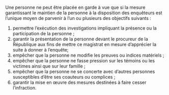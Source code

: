 Une personne ne peut être placée en garde à vue que si la mesure garantissant le maintien de la personne à la disposition des enquêteurs est l’unique moyen de parvenir à l’un ou plusieurs des objectifs suivants :
1. permettre l’exécution des investigations impliquant la présence ou la participation de la personne ;
2. garantir la présentation de la personne devant le procureur de la République aux fins de mettre ce magistrat en mesure d’apprécier la suite à donner à l’enquête;
3. empêcher que la personne ne modifie les preuves ou indices matériels ;
4. empêcher que la personne ne fasse pression sur les témoins ou les victimes ainsi que sur leur famille ;
5. empêcher que la personne ne se concerte avec d’autres personnes susceptibles d’être ses coauteurs ou complices ;
6. garantir la mise en œuvre des mesures destinées à faire cesser l’infraction.